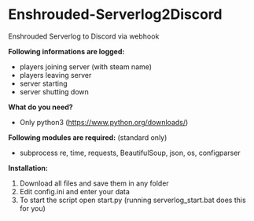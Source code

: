# Enshrouded-Serverlog2Discord
Enshrouded Serverlog to Discord via webhook

**Following informations are logged:**
- players joining server (with steam name)
- players leaving server
- server starting
- server shutting down

**What do you need?**
- Only python3 (https://www.python.org/downloads/)

**Following modules are required:** (standard only)
- subprocess re, time, requests, BeautifulSoup, json, os, configparser

**Installation:**
1) Download all files and save them in any folder
2) Edit config.ini and enter your data
3) To start the script open start.py (running serverlog_start.bat does this for you)